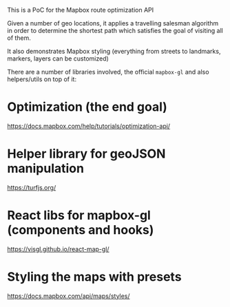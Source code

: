 This is a PoC for the Mapbox route optimization API

Given a number of geo locations, it applies a travelling salesman algorithm in order to determine the shortest path which satisfies the goal of visiting all of them.

It also demonstrates Mapbox styling (everything from streets to landmarks, markers, layers can be customized)

There are a number of libraries involved, the official `mapbox-gl` and also helpers/utils on top of it:

# Optimization (the end goal)

<https://docs.mapbox.com/help/tutorials/optimization-api/>

# Helper library for geoJSON manipulation

<https://turfjs.org/>

# React libs for mapbox-gl (components and hooks)

<https://visgl.github.io/react-map-gl/>

# Styling the maps with presets

<https://docs.mapbox.com/api/maps/styles/>


